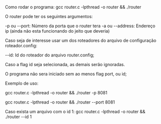 
Como rodar o programa:
gcc router.c -lpthread  -o router && ./router

O router pode ter os seguintes argumentos:

-p ou --port: Número da porta que o router tera
-a ou --address: Endereço ip (ainda não esta funcionando do jeito que deveria)

Caso seja de interesse usar um dos roteadores do arquivo de configuração roteador.config:

--id: Id do roteador do arquivo router.config;

Caso a flag id seja selecionada, as demais serão ignoradas.

O programa não sera iniciado sem ao menos flag port, ou id;

Exemplo de uso:

gcc router.c -lpthread  -o router && ./router -p 8081

gcc router.c -lpthread  -o router && ./router --port 8081


Caso exista um arquivo com o id 1:
gcc router.c -lpthread  -o router && ./router --id 1

